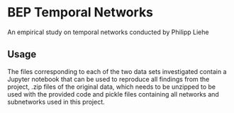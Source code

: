 # BEP Temporal Networks
 An empirical study on temporal networks conducted by Philipp Liehe

## Usage
The files corresponding to each of the two data sets investigated contain a Jupyter notebook that can be used to reproduce all findings from the project, .zip files of the original data, which needs to be unzipped to be used with the provided code and pickle files containing all networks and subnetworks used in this project.
